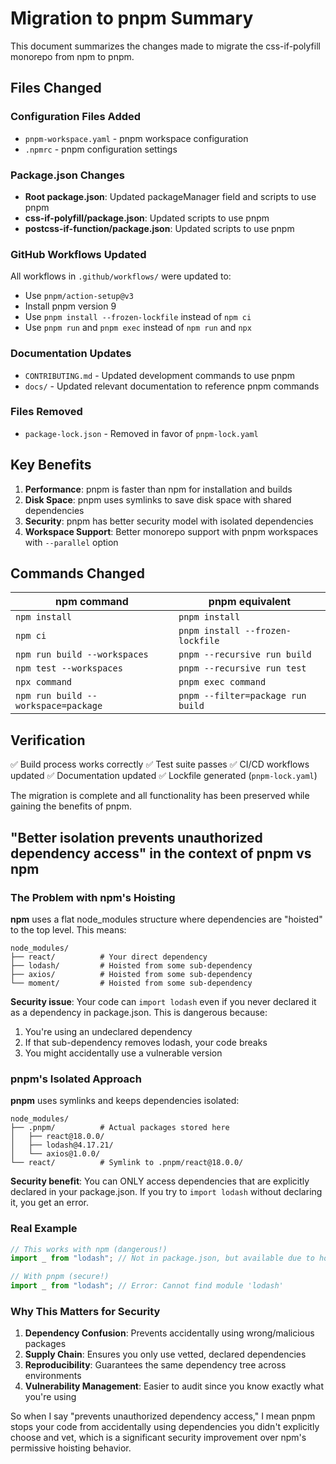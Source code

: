 # Migration to pnpm Summary

This document summarizes the changes made to migrate the css-if-polyfill monorepo from npm to pnpm.

## Files Changed

### Configuration Files Added

- `pnpm-workspace.yaml` - pnpm workspace configuration
- `.npmrc` - pnpm configuration settings

### Package.json Changes

- **Root package.json**: Updated packageManager field and scripts to use pnpm
- **css-if-polyfill/package.json**: Updated scripts to use pnpm
- **postcss-if-function/package.json**: Updated scripts to use pnpm

### GitHub Workflows Updated

All workflows in `.github/workflows/` were updated to:

- Use `pnpm/action-setup@v3`
- Install pnpm version 9
- Use `pnpm install --frozen-lockfile` instead of `npm ci`
- Use `pnpm run` and `pnpm exec` instead of `npm run` and `npx`

### Documentation Updates

- `CONTRIBUTING.md` - Updated development commands to use pnpm
- `docs/` - Updated relevant documentation to reference pnpm commands

### Files Removed

- `package-lock.json` - Removed in favor of `pnpm-lock.yaml`

## Key Benefits

1. **Performance**: pnpm is faster than npm for installation and builds
2. **Disk Space**: pnpm uses symlinks to save disk space with shared dependencies
3. **Security**: pnpm has better security model with isolated dependencies
4. **Workspace Support**: Better monorepo support with pnpm workspaces with `--parallel` option

## Commands Changed

| npm command                         | pnpm equivalent                   |
| ----------------------------------- | --------------------------------- |
| `npm install`                       | `pnpm install`                    |
| `npm ci`                            | `pnpm install --frozen-lockfile`  |
| `npm run build --workspaces`        | `pnpm --recursive run build`      |
| `npm test --workspaces`             | `pnpm --recursive run test`       |
| `npx command`                       | `pnpm exec command`               |
| `npm run build --workspace=package` | `pnpm --filter=package run build` |

## Verification

✅ Build process works correctly
✅ Test suite passes
✅ CI/CD workflows updated
✅ Documentation updated
✅ Lockfile generated (`pnpm-lock.yaml`)

The migration is complete and all functionality has been preserved while gaining the benefits of pnpm.

## "Better isolation prevents unauthorized dependency access" in the context of pnpm vs npm

### The Problem with npm's Hoisting

**npm** uses a flat node_modules structure where dependencies are "hoisted" to the top level. This means:

```text
node_modules/
├── react/          # Your direct dependency
├── lodash/         # Hoisted from some sub-dependency
├── axios/          # Hoisted from some sub-dependency
└── moment/         # Hoisted from some sub-dependency
```

**Security issue**: Your code can `import lodash` even if you never declared it as a dependency in package.json. This is dangerous because:

1. You're using an undeclared dependency
2. If that sub-dependency removes lodash, your code breaks
3. You might accidentally use a vulnerable version

### pnpm's Isolated Approach

**pnpm** uses symlinks and keeps dependencies isolated:

```text
node_modules/
├── .pnpm/          # Actual packages stored here
│   ├── react@18.0.0/
│   ├── lodash@4.17.21/
│   └── axios@1.0.0/
└── react/          # Symlink to .pnpm/react@18.0.0/
```

**Security benefit**: You can ONLY access dependencies that are explicitly declared in your package.json. If you try to `import lodash` without declaring it, you get an error.

### Real Example

```javascript
// This works with npm (dangerous!)
import _ from "lodash"; // Not in package.json, but available due to hoisting

// With pnpm (secure!)
import _ from "lodash"; // Error: Cannot find module 'lodash'
```

### Why This Matters for Security

1. **Dependency Confusion**: Prevents accidentally using wrong/malicious packages
2. **Supply Chain**: Ensures you only use vetted, declared dependencies
3. **Reproducibility**: Guarantees the same dependency tree across environments
4. **Vulnerability Management**: Easier to audit since you know exactly what you're using

So when I say "prevents unauthorized dependency access," I mean pnpm stops your code from accidentally using dependencies you didn't explicitly choose and vet, which is a significant security improvement over npm's permissive hoisting behavior.
